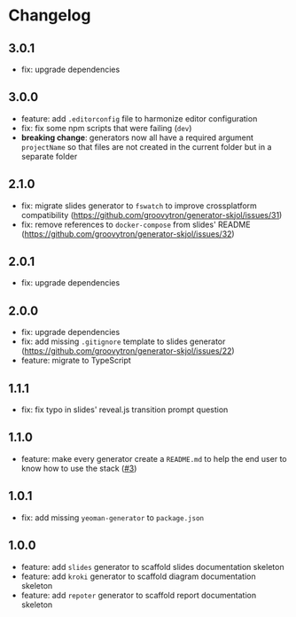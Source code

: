 # Changelog

## 3.0.1

- fix: upgrade dependencies

## 3.0.0

- feature: add `.editorconfig` file to harmonize editor configuration
- fix: fix some npm scripts that were failing (`dev`)
- **breaking change**: generators now all have a required argument `projectName`
  so that files are not created in the current folder but in a separate folder

## 2.1.0

- fix: migrate slides generator to `fswatch` to improve crossplatform compatibility (https://github.com/groovytron/generator-skjol/issues/31)
- fix: remove references to `docker-compose` from slides' README (https://github.com/groovytron/generator-skjol/issues/32)

## 2.0.1

- fix: upgrade dependencies

## 2.0.0

- fix: upgrade dependencies
- fix: add missing `.gitignore` template to slides generator (https://github.com/groovytron/generator-skjol/issues/22)
- feature: migrate to TypeScript

## 1.1.1

- fix: fix typo in slides' reveal.js transition prompt question

## 1.1.0

- feature: make every generator create a `README.md` to help the end user to know how to use the stack ([#3](https://github.com/groovytron/generator-skjol/issues/3))

## 1.0.1

- fix: add missing `yeoman-generator` to `package.json`

## 1.0.0

- feature: add `slides` generator to scaffold slides documentation skeleton
- feature: add `kroki` generator to scaffold diagram documentation skeleton
- feature: add `repoter` generator to scaffold report documentation skeleton
